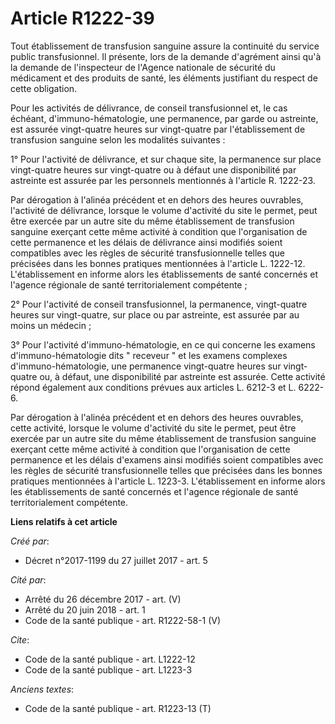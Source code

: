 # Article R1222-39

Tout établissement de transfusion sanguine assure la continuité du service public transfusionnel. Il présente, lors de la
demande d'agrément ainsi qu'à la demande de l'inspecteur de l'Agence nationale de sécurité du médicament et des produits de
santé, les éléments justifiant du respect de cette obligation. 

Pour les activités de délivrance, de conseil transfusionnel et, le cas échéant, d'immuno-hématologie, une permanence, par
garde ou astreinte, est assurée vingt-quatre heures sur vingt-quatre par l'établissement de transfusion sanguine selon les
modalités suivantes : 

1° Pour l'activité de délivrance, et sur chaque site, la permanence sur place vingt-quatre heures sur vingt-quatre ou à
défaut une disponibilité par astreinte est assurée par les personnels mentionnés à l'article R. 1222-23. 

Par dérogation à l'alinéa précédent et en dehors des heures ouvrables, l'activité de délivrance, lorsque le volume d'activité
du site le permet, peut être exercée par un autre site du même établissement de transfusion sanguine exerçant cette même
activité à condition que l'organisation de cette permanence et les délais de délivrance ainsi modifiés soient compatibles
avec les règles de sécurité transfusionnelle telles que précisées dans les bonnes pratiques mentionnées à l'article L.
1222-12. L'établissement en informe alors les établissements de santé concernés et l'agence régionale de santé
territorialement compétente ; 

2° Pour l'activité de conseil transfusionnel, la permanence, vingt-quatre heures sur vingt-quatre, sur place ou par
astreinte, est assurée par au moins un médecin ; 

3° Pour l'activité d'immuno-hématologie, en ce qui concerne les examens d'immuno-hématologie dits " receveur " et les examens
complexes d'immuno-hématologie, une permanence vingt-quatre heures sur vingt-quatre ou, à défaut, une disponibilité par
astreinte est assurée. Cette activité répond également aux conditions prévues aux articles L. 6212-3 et L. 6222-6. 

Par dérogation à l'alinéa précédent et en dehors des heures ouvrables, cette activité, lorsque le volume d'activité du site
le permet, peut être exercée par un autre site du même établissement de transfusion sanguine exerçant cette même activité à
condition que l'organisation de cette permanence et les délais d'examens ainsi modifiés soient compatibles avec les règles de
sécurité transfusionnelle telles que précisées dans les bonnes pratiques mentionnées à l'article L. 1223-3. L'établissement
en informe alors les établissements de santé concernés et l'agence régionale de santé territorialement compétente.

**Liens relatifs à cet article**

_Créé par_:

  - Décret n°2017-1199 du 27 juillet 2017 - art. 5

_Cité par_:

  - Arrêté du 26 décembre 2017 - art. (V)
  - Arrêté du 20 juin 2018 - art. 1
  - Code de la santé publique - art. R1222-58-1 (V)

_Cite_:

  - Code de la santé publique - art. L1222-12
  - Code de la santé publique - art. L1223-3

_Anciens textes_:

  - Code de la santé publique - art. R1223-13 (T)
